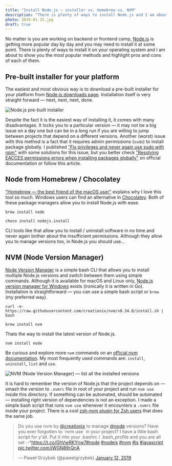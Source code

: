 ```yaml
---
title: "Install Node.js — installer vs. Homebrew vs. NVM"
description: "There is plenty of ways to install Node.js and I am about to show you the most popular methods and highlight pros and cons of each of them"
photo: 2019-01-15.jpg
draft: true
---
```


No matter is you are working on backend or frontend camp, [Node.js](https://nodejs.org) is getting more popular day by day and you may need to install it at some point. There is plenty of ways to install it on your operating system and I am about to show you the most popular methods and highlight pros and cons of each of them.

## Pre-built installer for your platform

The easiest and most obvious way is to download a pre-built installer for your platform from [Node.js downloads page](https://nodejs.org/en/download/). Installation itself is very straight forward — next, next, next, done.

![Node.js pre-built installer](/photos/2019-01-15-1.jpg)

Despite the fact it is the easiest way of installing it, it comes with many disadvantages. It locks you to a particular version — it may not be a big issue on a day one but can be in a long run if you are willing to jump between projects that depend on a different versions. Another (worst) issue with this method is a fact that it requires admin permissions (`sudo`) to install package globally. I published ["Fix privileges and never again use sudo with npm"](https://pawelgrzybek.com/fix-priviliges-and-never-again-use-sudo-with-npm/) with some solutions for this issue, but you better check ["Resolving EACCES permissions errors when installing packages globally"](https://docs.npmjs.com/resolving-eacces-permissions-errors-when-installing-packages-globally) on official documentation or follow this article.

## Node from Homebrew / Chocolatey

["Homebrew — the best friend of the macOS user"](https://pawelgrzybek.com/homebrew-the-best-friend-of-the-macos-user/) explains why I love this tool so much. Windows users can find an alternative in [Chocolatey](https://chocolatey.org/). Both of these package managers allow you to install Node.js with ease.

```
brew install node
```

```
choco install nodejs.install
```

CLI tools like that allow you to install / uninstall software in no time and never again bother about the insufficient permissions. Although they allow you to manage versions too, in Node.js you should use…

## NVM (Node Version Manager)

[Node Version Manager](https://github.com/creationix/nvm) is a simple bash CLI that allows you to install multiple Node.js versions and switch between them using simple commands. Although it is available for macOS and Linux only, [Node.js version manager for Windows](https://github.com/coreybutler/nvm-windows) exists (ironically it is written in Go). Installation is straightforward — you can use a simple bash script or `brew` (my preferred way).

```
curl -o- https://raw.githubusercontent.com/creationix/nvm/v0.34.0/install.sh | bash
```

```
brew install nvm
```

Thats the way to install the latest version of Node.js.

```
nvm install node
```

Be curious and explore more `nvm` commands on an [official nvm documentation](https://github.com/creationix/nvm#usage). My most frequently used commands are: `install`, `uninstall`, `list` and `use`.

![NVM (Node Version Manager) — list all the installed versions](/photos/2019-01-15-2.jpg)

It is hard to remember the version of Node.js that the project depends on — smash the version to `.nvmrc` file in root of your project and run `nvm use` inside this directory. If something can be automated, should be automated — installing right version of dependencies is not an exception. I made a simple bash script that runs `nvm use` whenever it encounters a `.nvmrc` file inside your project. There is a cool [zsh-nvm plugin for Zsh users](https://github.com/lukechilds/zsh-nvm) that does the same job.

<blockquote class="twitter-tweet"><p lang="en" dir="ltr">Do you use nvm by <a href="https://twitter.com/creationix?ref_src=twsrc%5Etfw">@creationix</a> to manage <a href="https://twitter.com/node?ref_src=twsrc%5Etfw">@node</a> versions? Have you ever forgotten to `nvm use` in your project? I have a little bash script for y&#39;all. Put it into your .bashrc / .bash_profile and you are all set :-*<a href="https://t.co/GhVwRKYnw7">https://t.co/GhVwRKYnw7</a><a href="https://twitter.com/hashtag/node?src=hash&amp;ref_src=twsrc%5Etfw">#node</a> <a href="https://twitter.com/hashtag/nodejs?src=hash&amp;ref_src=twsrc%5Etfw">#nodejs</a> <a href="https://twitter.com/hashtag/nvm?src=hash&amp;ref_src=twsrc%5Etfw">#nvm</a> <a href="https://twitter.com/hashtag/js?src=hash&amp;ref_src=twsrc%5Etfw">#js</a> <a href="https://twitter.com/hashtag/javascript?src=hash&amp;ref_src=twsrc%5Etfw">#javascript</a> <a href="https://t.co/jWGN89rQnA">pic.twitter.com/jWGN89rQnA</a></p>&mdash; Paweł Grzybek (@pawelgrzybek) <a href="https://twitter.com/pawelgrzybek/status/1084035186562605057?ref_src=twsrc%5Etfw">January 12, 2019</a></blockquote> <script async src="https://platform.twitter.com/widgets.js" charset="utf-8"></script>
